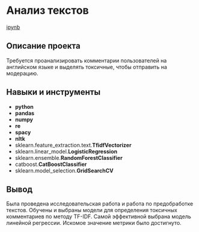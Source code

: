 # Анализ текстов

[ipynb](https://github.com/DinaGreb/Portfolio/blob/main/Text_work/Project3%20textwork.ipynb)

## Описание проекта

Требуется проанализировать комментарии пользователей на английском языке и выделять токсичные, чтобы отправить на модерацию.



## Навыки и инструменты

- **python**
- **pandas**
- **numpy**
- **re**
- **spacy**
- **nltk**
- sklearn.feature_extraction.text.**TfidfVectorizer**
- sklearn.linear_model.**LogisticRegression**
- sklearn.ensemble.**RandomForestClassifier**
- catboost.**CatBoostClassifier**
- sklearn.model_selection.**GridSearchCV**



## Вывод

Была проведена исследовательская работа и работа по предобработке текстов. Обучены и выбраны модели для определения токсичных комментариев по методу TF-IDF. Самой эффективной выбрана модель линейной регрессии. Искомое значение метрики было доcтигнуто.
